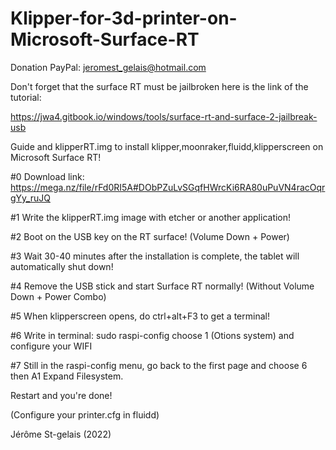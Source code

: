 # Klipper-for-3d-printer-on-Microsoft-Surface-RT

Donation PayPal: jeromest_gelais@hotmail.com

Don't forget that the surface RT must be jailbroken here is the link of the tutorial:

https://jwa4.gitbook.io/windows/tools/surface-rt-and-surface-2-jailbreak-usb

Guide and klipperRT.img to install klipper,moonraker,fluidd,klipperscreen on Microsoft Surface RT!

#0 Download link: https://mega.nz/file/rFd0RI5A#DObPZuLvSGqfHWrcKi6RA80uPuVN4racOqrgYy_ruJQ

#1 Write the klipperRT.img image with etcher or another application!

#2 Boot on the USB key on the RT surface! (Volume Down + Power)

#3 Wait 30-40 minutes after the installation is complete, the tablet will automatically shut down!

#4 Remove the USB stick and start Surface RT normally! (Without Volume Down + Power Combo)

#5 When klipperscreen opens, do ctrl+alt+F3 to get a terminal!

#6 Write in terminal: sudo raspi-config choose 1 (Otions system) and configure your WIFI

#7 Still in the raspi-config menu, go back to the first page and choose 6 then A1 Expand Filesystem.

Restart and you're done!

(Configure your printer.cfg in fluidd)



Jérôme St-gelais (2022)
